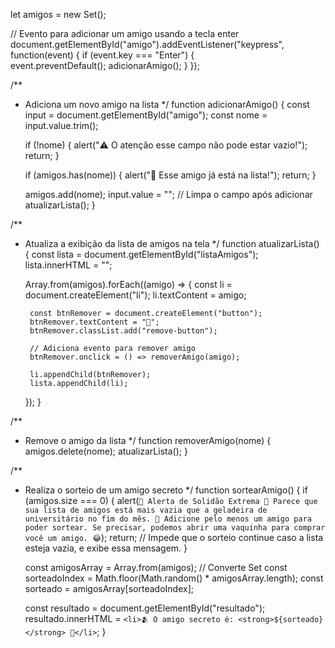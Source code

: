 let amigos = new Set();


// Evento para adicionar um amigo usando a tecla enter
document.getElementById("amigo").addEventListener("keypress", function(event) {
    if (event.key === "Enter") {  
        event.preventDefault();
        adicionarAmigo();
    }
});


/**
 * Adiciona um novo amigo na lista
 */
function adicionarAmigo() {
    const input = document.getElementById("amigo");
    const nome = input.value.trim();

    if (!nome) {
        alert("⚠️ O atenção esse campo não pode estar vazio!");
        return;
    }

    if (amigos.has(nome)) {
        alert("🔁 Esse amigo já está na lista!");
        return;
    }

    amigos.add(nome);
    input.value = ""; // Limpa o campo após adicionar
    atualizarLista();
}

/**
 * Atualiza a exibição da lista de amigos na tela
 */
function atualizarLista() {
    const lista = document.getElementById("listaAmigos");
    lista.innerHTML = "";

    
    Array.from(amigos).forEach((amigo) => {
        const li = document.createElement("li");
        li.textContent = amigo;

        const btnRemover = document.createElement("button");
        btnRemover.textContent = "🚮";
        btnRemover.classList.add("remove-button");

        // Adiciona evento para remover amigo
        btnRemover.onclick = () => removerAmigo(amigo);

        li.appendChild(btnRemover);
        lista.appendChild(li);
    });
}

/**
 * Remove o amigo da lista
 */
function removerAmigo(nome) {
    amigos.delete(nome);
    atualizarLista();
}

/**
 * Realiza o sorteio de um amigo secreto
 */
function sortearAmigo() {
    if (amigos.size === 0) {
        alert(`🚨 Alerta de Solidão Extrema 🚨
        Parece que sua lista de amigos está mais vazia que a geladeira de universitário no fim do mês. 🥲
        Adicione pelo menos um amigo para poder sortear.
        Se precisar, podemos abrir uma vaquinha para comprar você um amigo. 😂`);
        return; // Impede que o sorteio continue caso a lista esteja vazia, e exibe essa mensagem.
    }

    const amigosArray = Array.from(amigos); // Converte Set 
    const sorteadoIndex = Math.floor(Math.random() * amigosArray.length);
    const sorteado = amigosArray[sorteadoIndex];

    const resultado = document.getElementById("resultado");
    resultado.innerHTML = `<li>🫂 O amigo secreto é: <strong>${sorteado}</strong> 🎁</li>`;
}
